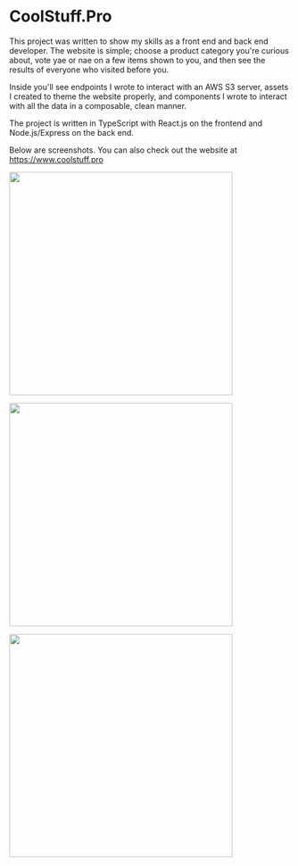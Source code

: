 # CoolStuff.Pro

This project was written to show my skills as a front end and back end developer. 
The website is simple; choose a product category you're curious about, vote yae or nae on a few items shown to you, and then see the results of everyone who visited before you.

Inside you'll see endpoints I wrote to interact with an AWS S3 server, assets I created to theme the website properly, and components I wrote to interact with all the data in a composable, clean manner.

The project is written in TypeScript with React.js on the frontend and Node.js/Express on the back end.

Below are screenshots. You can also check out the website at https://www.coolstuff.pro

<img src="https://i.postimg.cc/Ytq26gyY/Screen-Shot-2022-10-22-at-3-12-25-PM.png" width="400" > </img>

<img src="https://i.postimg.cc/2rYS5gQH/Screen-Shot-2022-10-22-at-3-12-53-PM.png" width="400"> </img>

<img src="https://i.postimg.cc/kqyXRww7/Screen-Shot-2022-10-22-at-3-12-43-PM.png" width="400"> </img>
